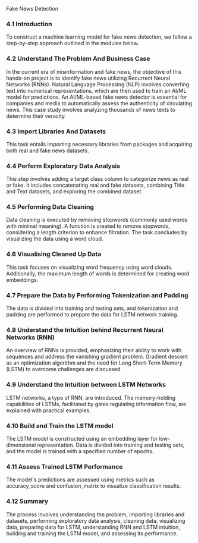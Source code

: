 Fake News Detection

### 4.1 Introduction

To construct a machine learning model for fake news detection, we follow a step-by-step approach outlined in the modules below.

### 4.2 Understand The Problem And Business Case

In the current era of misinformation and fake news, the objective of this hands-on project is to identify fake news utilizing Recurrent Neural Networks (RNNs). Natural Language Processing (NLP) involves converting text into numerical representations, which are then used to train an AI/ML model for predictions. An AI/ML-based fake news detector is essential for companies and media to automatically assess the authenticity of circulating news. This case study involves analyzing thousands of news texts to determine their veracity.

### 4.3 Import Libraries And Datasets

This task entails importing necessary libraries from packages and acquiring both real and fake news datasets.

### 4.4 Perform Exploratory Data Analysis

This step involves adding a target class column to categorize news as real or fake. It includes concatenating real and fake datasets, combining Title and Text datasets, and exploring the combined dataset.

### 4.5 Performing Data Cleaning

Data cleaning is executed by removing stopwords (commonly used words with minimal meaning). A function is created to remove stopwords, considering a length criterion to enhance filtration. The task concludes by visualizing the data using a word cloud.

### 4.6 Visualising Cleaned Up Data

This task focuses on visualizing word frequency using word clouds. Additionally, the maximum length of words is determined for creating word embeddings.

### 4.7 Prepare the Data by Performing Tokenization and Padding

The data is divided into training and testing sets, and tokenization and padding are performed to prepare the data for LSTM network training.

### 4.8 Understand the Intuition behind Recurrent Neural Networks (RNN)

An overview of RNNs is provided, emphasizing their ability to work with sequences and address the vanishing gradient problem. Gradient descent as an optimization algorithm and the need for Long Short-Term Memory (LSTM) to overcome challenges are discussed.

### 4.9 Understand the Intuition between LSTM Networks

LSTM networks, a type of RNN, are introduced. The memory-holding capabilities of LSTMs, facilitated by gates regulating information flow, are explained with practical examples.

### 4.10 Build and Train the LSTM model

The LSTM model is constructed using an embedding layer for low-dimensional representation. Data is divided into training and testing sets, and the model is trained with a specified number of epochs.

### 4.11 Assess Trained LSTM Performance

The model's predictions are assessed using metrics such as accuracy_score and confusion_matrix to visualize classification results.

### 4.12 Summary

The process involves understanding the problem, importing libraries and datasets, performing exploratory data analysis, cleaning data, visualizing data, preparing data for LSTM, understanding RNN and LSTM intuition, building and training the LSTM model, and assessing its performance.
